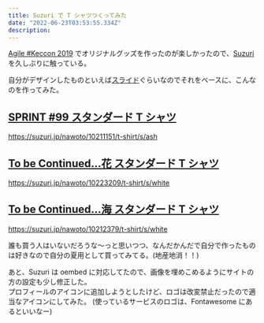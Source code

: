 ```yaml
---
title: Suzuri で T シャツつくってみた
date: "2022-06-23T03:53:55.334Z"
description:
---
```


[Agile #Keccon 2019](https://nawoto-ug.doorkeeper.jp/events/90240) でオリジナルグッズを作ったのが楽しかったので、[Suzuri](https://suzuri.jp/nawoto) を久しぶりに触っている。

自分がデザインしたものといえば[スライド](https://speakerdeck.com/nawoto)ぐらいなのでそれをベースに、こんなのを作ってみた。

## [SPRINT #99 スタンダード T シャツ](https://suzuri.jp/nawoto/10211151/t-shirt/s/ash)

https://suzuri.jp/nawoto/10211151/t-shirt/s/ash

## [To be Continued...花 スタンダード T シャツ](https://suzuri.jp/nawoto/10223209/t-shirt/s/white)

https://suzuri.jp/nawoto/10223209/t-shirt/s/white

## [To be Continued...海 スタンダード T シャツ](https://suzuri.jp/nawoto/10212379/t-shirt/s/white)

https://suzuri.jp/nawoto/10212379/t-shirt/s/white

誰も買う人はいないだろうな〜っと思いつつ、なんだかんだで自分で作ったものは好きなので自分の夏用として買ってみてる。(地産地消！！)

あと、Suzuri は oembed に対応してたので、画像を埋めこめるようにサイトの方の設定も少し修正した。  
プロフィールのアイコンに追加しようとしたけど、ロゴは改変禁止だったので適当なアイコンにしてみた。
(使っているサービスのロゴは、Fontawesome にあるといいなー)
